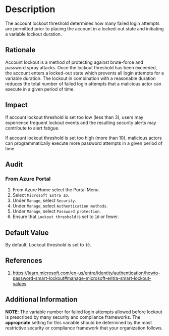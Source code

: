 # Description

The account lockout threshold determines how many failed login attempts are permitted prior to placing the account in a locked-out state and initiating a variable lockout duration.

## Rationale

Account lockout is a method of protecting against brute-force and password spray attacks. Once the lockout threshold has been exceeded, the account enters a locked-out state which prevents all login attempts for a variable duration. The lockout in combination with a reasonable duration reduces the total number of failed login attempts that a malicious actor can execute in a given period of time.

## Impact

If account lockout threshold is set too low (less than 3), users may experience frequent lockout events and the resulting security alerts may contribute to alert fatigue.

If account lockout threshold is set too high (more than 10), malicious actors can programmatically execute more password attempts in a given period of time.

## Audit

### From Azure Portal

1. From Azure Home select the Portal Menu.
2. Select `Microsoft Entra ID`.
3. Under `Manage`, select `Security`.
4. Under `Manage`, select `Authentication methods`.
5. Under `Manage`, select `Password protection`.
6. Ensure that `Lockout threshold` is set to `10` or fewer.

## Default Value

By default, Lockout threshold is set to `10`.

## References

1. <https://learn.microsoft.com/en-us/entra/identity/authentication/howto-password-smart-lockout#manage-microsoft-entra-smart-lockout-values>

## Additional Information

**NOTE**: The variable number for failed login attempts allowed before lockout is prescribed by many security and compliance frameworks. The **appropriate** setting for this variable should be determined by the most restrictive security or compliance framework that your organization follows.
